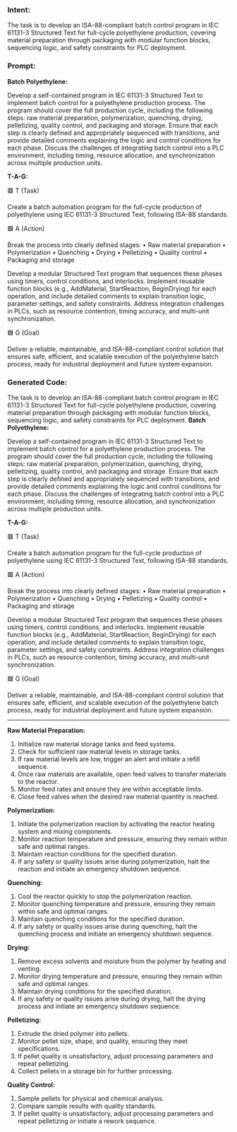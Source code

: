 ### Intent:
The task is to develop an ISA-88-compliant batch control program in IEC 61131-3 Structured Text for full-cycle polyethylene production, covering material preparation through packaging with modular function blocks, sequencing logic, and safety constraints for PLC deployment.

### Prompt:
**Batch Polyethylene:**

Develop a self-contained program in IEC 61131-3 Structured Text to implement batch control for a polyethylene production process. The program should cover the full production cycle, including the following steps: raw material preparation, polymerization, quenching, drying, pelletizing, quality control, and packaging and storage. Ensure that each step is clearly defined and appropriately sequenced with transitions, and provide detailed comments explaining the logic and control conditions for each phase. Discuss the challenges of integrating batch control into a PLC environment, including timing, resource allocation, and synchronization across multiple production units.

**T-A-G:**

🟥 T (Task)

Create a batch automation program for the full-cycle production of polyethylene using IEC 61131-3 Structured Text, following ISA-88 standards.

🟩 A (Action)

Break the process into clearly defined stages:
	•	Raw material preparation
	•	Polymerization
	•	Quenching
	•	Drying
	•	Pelletizing
	•	Quality control
	•	Packaging and storage

Develop a modular Structured Text program that sequences these phases using timers, control conditions, and interlocks. Implement reusable function blocks (e.g., AddMaterial, StartReaction, BeginDrying) for each operation, and include detailed comments to explain transition logic, parameter settings, and safety constraints. Address integration challenges in PLCs, such as resource contention, timing accuracy, and multi-unit synchronization.

🟦 G (Goal)

Deliver a reliable, maintainable, and ISA-88-compliant control solution that ensures safe, efficient, and scalable execution of the polyethylene batch process, ready for industrial deployment and future system expansion.

### Generated Code:
The task is to develop an ISA-88-compliant batch control program in IEC 61131-3 Structured Text for full-cycle polyethylene production, covering material preparation through packaging with modular function blocks, sequencing logic, and safety constraints for PLC deployment.
**Batch Polyethylene:**

Develop a self-contained program in IEC 61131-3 Structured Text to implement batch control for a polyethylene production process. The program should cover the full production cycle, including the following steps: raw material preparation, polymerization, quenching, drying, pelletizing, quality control, and packaging and storage. Ensure that each step is clearly defined and appropriately sequenced with transitions, and provide detailed comments explaining the logic and control conditions for each phase. Discuss the challenges of integrating batch control into a PLC environment, including timing, resource allocation, and synchronization across multiple production units.

**T-A-G:**

🟥 T (Task)

Create a batch automation program for the full-cycle production of polyethylene using IEC 61131-3 Structured Text, following ISA-88 standards.

🟩 A (Action)

Break the process into clearly defined stages:
	•	Raw material preparation
	•	Polymerization
	•	Quenching
	•	Drying
	•	Pelletizing
	•	Quality control
	•	Packaging and storage

Develop a modular Structured Text program that sequences these phases using timers, control conditions, and interlocks. Implement reusable function blocks (e.g., AddMaterial, StartReaction, BeginDrying) for each operation, and include detailed comments to explain transition logic, parameter settings, and safety constraints. Address integration challenges in PLCs, such as resource contention, timing accuracy, and multi-unit synchronization.

🟦 G (Goal)

Deliver a reliable, maintainable, and ISA-88-compliant control solution that ensures safe, efficient, and scalable execution of the polyethylene batch process, ready for industrial deployment and future system expansion.

---

**Raw Material Preparation:**

1. Initialize raw material storage tanks and feed systems.
2. Check for sufficient raw material levels in storage tanks.
3. If raw material levels are low, trigger an alert and initiate a refill sequence.
4. Once raw materials are available, open feed valves to transfer materials to the reactor.
5. Monitor feed rates and ensure they are within acceptable limits.
6. Close feed valves when the desired raw material quantity is reached.

**Polymerization:**

1. Initiate the polymerization reaction by activating the reactor heating system and mixing components.
2. Monitor reaction temperature and pressure, ensuring they remain within safe and optimal ranges.
3. Maintain reaction conditions for the specified duration.
4. If any safety or quality issues arise during polymerization, halt the reaction and initiate an emergency shutdown sequence.

**Quenching:**

1. Cool the reactor quickly to stop the polymerization reaction.
2. Monitor quenching temperature and pressure, ensuring they remain within safe and optimal ranges.
3. Maintain quenching conditions for the specified duration.
4. If any safety or quality issues arise during quenching, halt the quenching process and initiate an emergency shutdown sequence.

**Drying:**

1. Remove excess solvents and moisture from the polymer by heating and venting.
2. Monitor drying temperature and pressure, ensuring they remain within safe and optimal ranges.
3. Maintain drying conditions for the specified duration.
4. If any safety or quality issues arise during drying, halt the drying process and initiate an emergency shutdown sequence.

**Pelletizing:**

1. Extrude the dried polymer into pellets.
2. Monitor pellet size, shape, and quality, ensuring they meet specifications.
3. If pellet quality is unsatisfactory, adjust processing parameters and repeat pelletizing.
4. Collect pellets in a storage bin for further processing.

**Quality Control:**

1. Sample pellets for physical and chemical analysis.
2. Compare sample results with quality standards.
3. If pellet quality is unsatisfactory, adjust processing parameters and repeat pelletizing or initiate a rework sequence.
